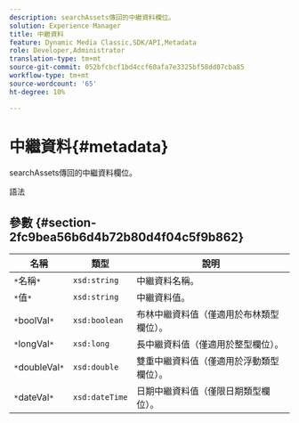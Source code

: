 ```yaml
---
description: searchAssets傳回的中繼資料欄位。
solution: Experience Manager
title: 中繼資料
feature: Dynamic Media Classic,SDK/API,Metadata
role: Developer,Administrator
translation-type: tm+mt
source-git-commit: 052bfcbcf1bd4ccf60afa7e3325bf58dd07cba85
workflow-type: tm+mt
source-wordcount: '65'
ht-degree: 10%

---
```



# 中繼資料{#metadata}

searchAssets傳回的中繼資料欄位。

語法

## 參數 {#section-2fc9bea56b6d4b72b80d4f04c5f9b862}

| 名稱 | 類型 | 說明 |
|---|---|---|
| `*`名稱`*` | `xsd:string` | 中繼資料名稱。 |
| `*`值`*` | `xsd:string` | 中繼資料值。 |
| `*`boolVal`*` | `xsd:boolean` | 布林中繼資料值（僅適用於布林類型欄位）。 |
| `*`longVal`*` | `xsd:long` | 長中繼資料值（僅適用於整型欄位）。 |
| `*`doubleVal`*` | `xsd:double` | 雙重中繼資料值（僅適用於浮動類型欄位）。 |
| `*`dateVal`*` | `xsd:dateTime` | 日期中繼資料值（僅限日期類型欄位）。 |

